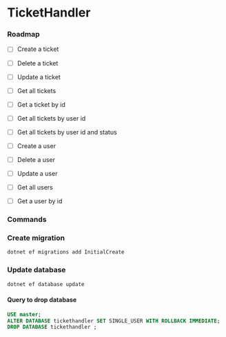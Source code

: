 # TicketHandler

### Roadmap

- [ ] Create a ticket
- [ ] Delete a ticket
- [ ] Update a ticket
- [ ] Get all tickets
- [ ] Get a ticket by id
- [ ] Get all tickets by user id
- [ ] Get all tickets by user id and status

- [ ] Create a user
- [ ] Delete a user
- [ ] Update a user
- [ ] Get all users
- [ ] Get a user by id

### Commands

### Create migration

```bash
dotnet ef migrations add InitialCreate
```

### Update database

```bash
dotnet ef database update
```

#### Query to drop database

```sql
USE master;
ALTER DATABASE tickethandler SET SINGLE_USER WITH ROLLBACK IMMEDIATE;
DROP DATABASE tickethandler ;
```
